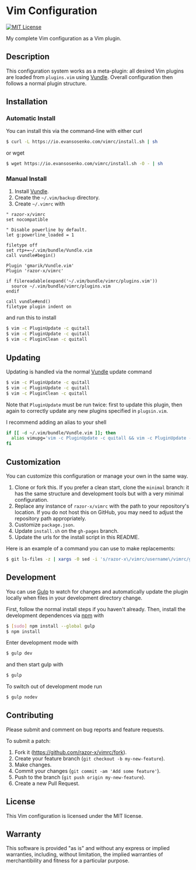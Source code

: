 # Vim Configuration

[![MIT License](http://img.shields.io/badge/license-MIT-red.svg?style=flat)](./LICENSE.txt)

My complete Vim configuration as a Vim plugin.

## Description

This configuration system works as a meta-plugin:
all desired Vim plugins are loaded from `plugins.vim` using [Vundle].
Overall configuration then follows a normal plugin structure.

[Vundle]: https://github.com/gmarik/Vundle.vim

## Installation

### Automatic Install

You can install this via the command-line with either curl

```bash
$ curl -L https://io.evansosenko.com/vimrc/install.sh | sh
```

or wget

```bash
$ wget https://io.evansosenko.com/vimrc/install.sh -O - | sh
```

### Manual Install

1. Install [Vundle].
2. Create the `~/.vim/backup` directory.
3. Create `~/.vimrc` with

```vim
" razor-x/vimrc
set nocompatible

" Disable powerline by default.
let g:powerline_loaded = 1

filetype off
set rtp+=~/.vim/bundle/Vundle.vim
call vundle#begin()

Plugin 'gmarik/Vundle.vim'
Plugin 'razor-x/vimrc'

if filereadable(expand('~/.vim/bundle/vimrc/plugins.vim'))
  source ~/.vim/bundle/vimrc/plugins.vim
endif

call vundle#end()
filetype plugin indent on
```

and run this to install

```bash
$ vim -c PluginUpdate -c quitall
$ vim -c PluginUpdate -c quitall
$ vim -c PluginClean -c quitall
```

## Updating

Updating is handled via the normal [Vundle] update command

```bash
$ vim -c PluginUpdate -c quitall
$ vim -c PluginUpdate -c quitall
$ vim -c PluginClean -c quitall
```

Note that `PluginUpdate` must be run twice: first to update this plugin,
then again to correctly update any new plugins specified in `plugsin.vim`.

I recommend adding an alias to your shell

```bash
if [[ -d ~/.vim/bundle/Vundle.vim ]]; then
  alias vimupg='vim -c PluginUpdate -c quitall && vim -c PluginUpdate -c quitall && vim -c PluginClean -c quitall'
fi
```

## Customization

You can customize this configuration or manage your own in the same way.

1. Clone or fork this.
   If you prefer a clean start, clone the `minimal` branch:
   it has the same structure and development tools but with
   a very minimal configuration.
2. Replace any instance of `razor-x/vimrc`
   with the path to your repository's location.
   If you do not host this on GitHub,
   you may need to adjust the repository path appropriately.
3. Customize `package.json`.
4. Update `install.sh` on the `gh-pages` branch.
5. Update the urls for the install script in this README.

Here is an example of a command you can use to make replacements:

```bash
$ git ls-files -z | xargs -0 sed -i 's/razor-x\/vimrc/username\/vimrc/g'
```

## Development

You can use [Gulp] to watch for changes and automatically update
the plugin locally when files in your development directory change.

First, follow the normal install steps if you haven't already.
Then, install the development dependences via [npm] with

```bash
$ [sudo] npm install --global gulp
$ npm install
```

Enter development mode with

```bash
$ gulp dev
```

and then start gulp with

```bash
$ gulp
```

To switch out of development mode run

```bash
$ gulp nodev
```

[Gulp]: http://gulpjs.com/
[npm]: https://www.ruby-lang.org/en/

## Contributing

Please submit and comment on bug reports and feature requests.

To submit a patch:

1. Fork it (https://github.com/razor-x/vimrc/fork).
2. Create your feature branch (`git checkout -b my-new-feature`).
3. Make changes.
4. Commit your changes (`git commit -am 'Add some feature'`).
5. Push to the branch (`git push origin my-new-feature`).
6. Create a new Pull Request.

## License

This Vim configuration is licensed under the MIT license.

## Warranty

This software is provided "as is" and without any express or
implied warranties, including, without limitation, the implied
warranties of merchantibility and fitness for a particular
purpose.
